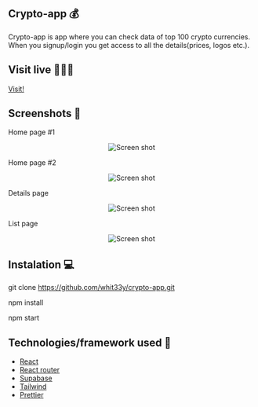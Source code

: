 ## Crypto-app 💰
Crypto-app is app where you can check data of top 100 crypto currencies. When you signup/login you get access to all the details(prices, logos etc.). 

## Visit live 👩🏼‍💻

<a href="https://crypto-cmhcn645t-whit33y.vercel.app/">Visit!</a>

## Screenshots 📸
Home page #1
<p align="center">
    <img src="https://user-images.githubusercontent.com/31563900/195563444-deb828ac-036b-4e4e-ae71-9badb968bc0f.png" alt="Screen shot">
</p>
Home page #2
<p align="center">
    <img src="https://user-images.githubusercontent.com/31563900/195563574-639546d7-70b6-47ad-8580-719ef3b7ff57.png" alt="Screen shot">
</p>
Details page
<p align="center">
    <img src="https://user-images.githubusercontent.com/31563900/195563630-780703ce-3d77-4fc1-b2f8-77189ff668c7.png" alt="Screen shot">
</p>
List page
<p align="center">
    <img src="https://user-images.githubusercontent.com/31563900/195564778-8b5c6ef9-ba8b-4994-b538-cad48752b181.png" alt="Screen shot">
</p>

## Instalation 💻

git clone https://github.com/whit33y/crypto-app.git

npm install

npm start 

## Technologies/framework used 🔦
<ul>
<li><a href="https://reactjs.org/">React</a></li>
<li><a href="https://reactrouter.com/en/main">React router</a></li>
<li><a href="https://supabase.com/">Supabase</a></li>
<li><a href="https://tailwindcss.com/">Tailwind</a></li>
<li><a href="https://prettier.io/">Prettier</a></li>
</ul>

